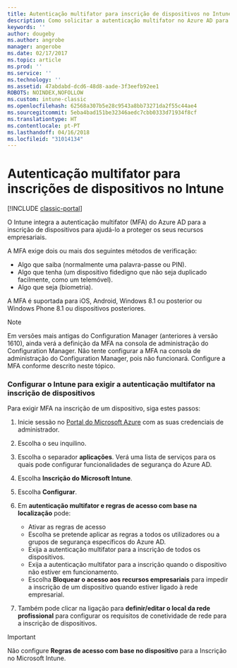 ```yaml
---
title: Autenticação multifator para inscrição de dispositivos no Intune
description: Como solicitar a autenticação multifator no Azure AD para inscrição de dispositivos.
keywords: ''
author: dougeby
ms.author: angrobe
manager: angerobe
ms.date: 02/17/2017
ms.topic: article
ms.prod: ''
ms.service: ''
ms.technology: ''
ms.assetid: 47abdabd-dcd6-48d8-aade-3f3eefb92ee1
ROBOTS: NOINDEX,NOFOLLOW
ms.custom: intune-classic
ms.openlocfilehash: 62568a307b5e28c9543a8bb73271da2f55c44ae4
ms.sourcegitcommit: 5eba4bad151be32346aedc7cbb0333d71934f8cf
ms.translationtype: HT
ms.contentlocale: pt-PT
ms.lasthandoff: 04/16/2018
ms.locfileid: "31014134"
---
```

# <a name="multi-factor-authentication-for-intune-device-enrollments"></a>Autenticação multifator para inscrições de dispositivos no Intune

[!INCLUDE [classic-portal](../includes/classic-portal.md)]

O Intune integra a autenticação multifator (MFA) do Azure AD para a inscrição de dispositivos para ajudá-lo a proteger os seus recursos empresariais.

A MFA exige dois ou mais dos seguintes métodos de verificação: 

- Algo que saiba (normalmente uma palavra-passe ou PIN).
- Algo que tenha (um dispositivo fidedigno que não seja duplicado facilmente, como um telemóvel).
- Algo que seja (biometria).

A MFA é suportada para iOS, Android, Windows 8.1 ou posterior ou Windows Phone 8.1 ou dispositivos posteriores.

> [!NOTE]
> Em versões mais antigas do Configuration Manager (anteriores à versão 1610), ainda verá a definição da MFA na consola de administração do Configuration Manager. Não tente configurar a MFA na consola de administração do Configuration Manager, pois não funcionará. Configure a MFA conforme descrito neste tópico.

### <a name="configure-intune-to-require-multi-factor-authentication-at-device-enrollment"></a>Configurar o Intune para exigir a autenticação multifator na inscrição de dispositivos
Para exigir MFA na inscrição de um dispositivo, siga estes passos:

1. Inicie sessão no [Portal do Microsoft Azure](https://manage.windowsazure.com) com as suas credenciais de administrador.
2. Escolha o seu inquilino.
2. Escolha o separador **aplicações**. Verá uma lista de serviços para os quais pode configurar funcionalidades de segurança do Azure AD.
3. Escolha **Inscrição do Microsoft Intune**.
4. Escolha **Configurar**. 
5. Em **autenticação multifator e regras de acesso com base na localização** pode:
    
    -  Ativar as regras de acesso
    -  Escolha se pretende aplicar as regras a todos os utilizadores ou a grupos de segurança específicos do Azure AD.
    -  Exija a autenticação multifator para a inscrição de todos os dispositivos.
    -  Exija a autenticação multifator para a inscrição quando o dispositivo não estiver em funcionamento.
    -  Escolha **Bloquear o acesso aos recursos empresariais** para impedir a inscrição de um dispositivo quando estiver ligado à rede empresarial. 
4. Também pode clicar na ligação para **definir/editar o local da rede profissional** para configurar os requisitos de conetividade de rede para a inscrição de dispositivos.

> [!IMPORTANT]
> 
> Não configure **Regras de acesso com base no dispositivo** para a Inscrição no Microsoft Intune.
